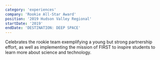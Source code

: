 ```yaml
---
category: 'experiences'
company: 'Rookie All-Star Award'
position: '2019 Hudson Valley Regional'
startDate: '2019'
endDate: 'DESTINATION: DEEP SPACE'
---
```


Celebrates the rookie team exemplifying a young but strong partnership effort, as well as implementing the mission of FIRST to inspire students to learn more about science and technology.
